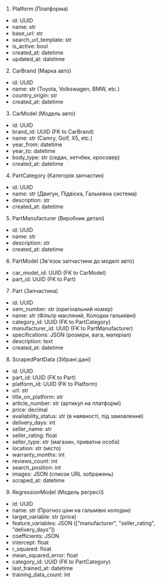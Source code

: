 1. Platform (Платформа)

- id: UUID
- name: str
- base_url: str
- search_url_template: str
- is_active: bool
- created_at: datetime
- updated_at: datetime

2. CarBrand (Марка авто)

- id: UUID
- name: str (Toyota, Volkswagen, BMW, etc.)
- country_origin: str
- created_at: datetime

3. CarModel (Модель авто)

- id: UUID
- brand_id: UUID (FK to CarBrand)
- name: str (Camry, Golf, X5, etc.)
- year_from: datetime
- year_to: datetime
- body_type: str (седан, хетчбек, кросовер)
- created_at: datetime

4. PartCategory (Категорія запчастин)

- id: UUID
- name: str (Двигун, Підвіска, Гальмівна система)
- description: str
- created_at: datetime

5. PartManufacturer (Виробник деталі)

- id: UUID
- name: str
- description: str
- created_at: datetime

6. PartModel (Зв'язок запчастини до моделі авто)

- car_model_id: UUID (FK to CarModel)
- part_id: UUID (FK to Part)

7. Part (Запчастина)

- id: UUID
- oem_number: str (оригінальний номер)
- name: str (Фільтр масляний, Колодки гальмівні)
- category_id: UUID (FK to PartCategory)
- manufacturer_id: UUID (FK to PartManufacturer)
- specifications: JSON (розміри, вага, матеріал)
- description: text
- created_at: datetime

8. ScrapedPartData (Зібрані дані)

- id: UUID
- part_id: UUID (FK to Part)
- platform_id: UUID (FK to Platform)
- url: str
- title_on_platform: str
- article_number: str (артикул на платформі)
- price: decimal
- availability_status: str (в наявності, під замовлення)
- delivery_days: int
- seller_name: str
- seller_rating: float
- seller_type: str (магазин, приватна особа)
- location: str (місто)
- warranty_months: int
- reviews_count: int
- search_position: int
- images: JSON (список URL зображень)
- scraped_at: datetime

9. RegressionModel (Модель регресії)

- id: UUID
- name: str (Прогноз ціни на гальмівні колодки)
- target_variable: str (price)
- feature_variables: JSON (["manufacturer", "seller_rating", "delivery_days"])
- coefficients: JSON
- intercept: float
- r_squared: float
- mean_squared_error: float
- category_id: UUID (FK to PartCategory)
- last_trained_at: datetime
- training_data_count: int

